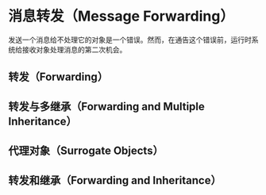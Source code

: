 # 消息转发（Message Forwarding）

发送一个消息给不处理它的对象是一个错误。然而，在通告这个错误前，运行时系统给接收对象处理消息的第二次机会。

## 转发（Forwarding）

## 转发与多继承（Forwarding and Multiple Inheritance）

## 代理对象（Surrogate Objects）

## 转发和继承（Forwarding and Inheritance）



